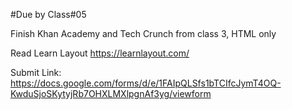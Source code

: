 #Due by Class#05

Finish Khan Academy and Tech Crunch from class 3, HTML only

Read Learn Layout
https://learnlayout.com/

Submit Link:
https://docs.google.com/forms/d/e/1FAIpQLSfs1bTCIfcJymT4OQ-KwduSjoSKytyjRb7OHXLMXlpgnAf3yg/viewform
